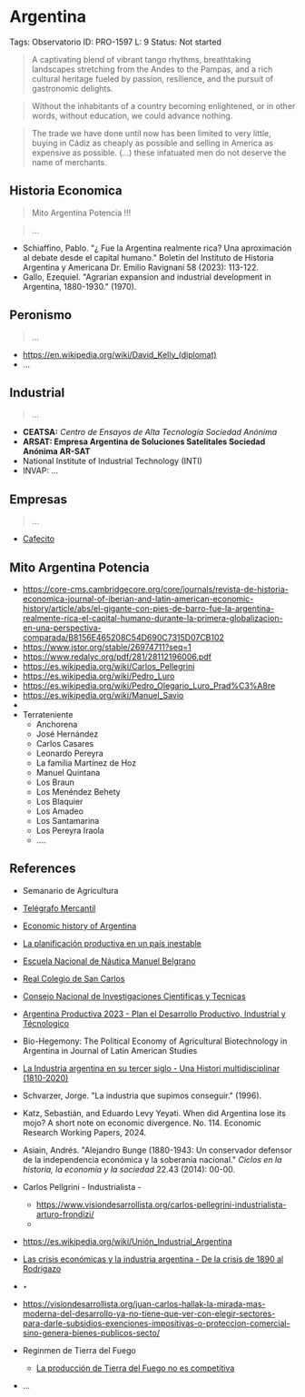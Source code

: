 # Argentina

Tags: Observatorio
ID: PRO-1597
L: 9
Status: Not started

> A captivating blend of vibrant tango rhythms, breathtaking landscapes stretching from the Andes to the Pampas, and a rich cultural heritage fueled by passion, resilience, and the pursuit of gastronomic delights.
> 

> Without the inhabitants of a country becoming enlightened, or in other words, without education, we could advance nothing.
> 

> The trade we have done until now has been limited to very little, buying in Cádiz as cheaply as possible and selling in America as expensive as possible. (…) these infatuated men do not deserve the name of merchants.
> 

## Historia Economica

> Mito Argentina Potencia !!!
> 

> …
> 
- Schiaffino, Pablo. "¿ Fue la Argentina realmente rica? Una aproximación al debate desde el capital humano." Boletín del Instituto de Historia Argentina y Americana Dr. Emilio Ravignani 58 (2023): 113-122.
- Gallo, Ezequiel. "Agrarian expansion and industrial development in Argentina, 1880-1930." (1970).

## Peronismo

> …
> 
- https://en.wikipedia.org/wiki/David_Kelly_(diplomat)
- …

## Industrial

> …
> 
- **CEATSA:** *Centro de Ensayos de Alta Tecnología Sociedad Anónima*
- **ARSAT: Empresa Argentina de Soluciones Satelitales Sociedad Anónima AR-SAT**
- National Institute of Industrial Technology (INTI)
- INVAP: …

## Empresas

> …
> 
- [Cafecito](https://cafecito.app/)

## Mito Argentina Potencia

- https://core-cms.cambridgecore.org/core/journals/revista-de-historia-economica-journal-of-iberian-and-latin-american-economic-history/article/abs/el-gigante-con-pies-de-barro-fue-la-argentina-realmente-rica-el-capital-humano-durante-la-primera-globalizacion-en-una-perspectiva-comparada/B8156E465208C54D690C7315D07CB102
- https://www.jstor.org/stable/26974711?seq=1
- https://www.redalyc.org/pdf/281/28112196006.pdf
- https://es.wikipedia.org/wiki/Carlos_Pellegrini
- https://es.wikipedia.org/wiki/Pedro_Luro
- https://es.wikipedia.org/wiki/Pedro_Olegario_Luro_Prad%C3%A8re
- https://es.wikipedia.org/wiki/Manuel_Savio
-
- Terrateniente
  - Anchorena
  - José Hernández
  - Carlos Casares
  - Leonardo Pereyra
  - La familia Martínez de Hoz
  - Manuel Quintana
  - Los Braun
  - Los Menéndez Behety
  - Los Blaquier
  - Los Amadeo
  - Los Santamarina
  - Los Pereyra Iraola
  - ….

## References

- Semanario de Agricultura
- [Telégrafo Mercantil](https://www.wikiwand.com/es/Tel%C3%A9grafo_Mercantil)
- [Economic history of Argentina](https://en.wikipedia.org/wiki/Economic_history_of_Argentina#Export-led_boom)
- [La planificación productiva en un país inestable](https://misionproductiva.com.ar/argentina-productiva-2030/2024/06/30/la-planificacion-productiva-en-un-pais-inestable/)
- [Escuela Nacional de Náutica Manuel Belgrano](https://www.wikiwand.com/es/Escuela_de_N%C3%A1utica)
- [Real Colegio de San Carlos](https://www.wikiwand.com/es/Real_Colegio_de_San_Carlos)
- [Consejo Nacional de Investigaciones Cientificas y Tecnicas](https://www.conicet.gov.ar/)
- [Argentina Productiva 2023   - Plan el Desarrollo Productivo, Industrial y Técnologico](https://www.argentina.gob.ar/sites/default/files/documento_resumen_de_misiones_1.pdf)
- Bio-Hegemony: The Political Economy of Agricultural Biotechnology in Argentina in Journal of Latin American Studies
- [La Industria argentina en su tercer siglo - Una Histori  multidisciplinar (1810-2020)](https://www.argentina.gob.ar/sites/default/files/la_industria_argentina_en_su_tercer_siglo_-_version_digital.pdf)
- Schvarzer, Jorge. "La industria que supimos conseguir." (1996).
- Katz, Sebastián, and Eduardo Levy Yeyati. When did Argentina lose its mojo? A short note on economic divergence. No. 114. Economic Research Working Papers, 2024.
- Asiain, Andrés. "Alejandro Bunge (1880-1943: Un conservador defensor de la independencia económica y la soberanía nacional." *Ciclos en la historia, la economía y la sociedad* 22.43 (2014): 00-00.
- Carlos Pellgrini - Industrialista -
    - https://www.visiondesarrollista.org/carlos-pellegrini-industrialista-arturo-frondizi/
    - 
- https://es.wikipedia.org/wiki/Unión_Industrial_Argentina
- [Las crisis económicas y la industria argentina - De la crisis de 1890 al Rodrigazo](https://www.teseopress.com/lascrisiseconomicasylaindustriaargentina/)
- ‣
- https://visiondesarrollista.org/juan-carlos-hallak-la-mirada-mas-moderna-del-desarrollo-ya-no-tiene-que-ver-con-elegir-sectores-para-darle-subsidios-exenciones-impositivas-o-proteccion-comercial-sino-genera-bienes-publicos-secto/

- Reginmen de Tierra del Fuego
  - [La producción de Tierra del Fuego no es competitiva](https://www.laprensa.com.ar/La-produccion-de-Tierra-del-Fuego-no-es-competitiva-560013.note.aspx)
- ...